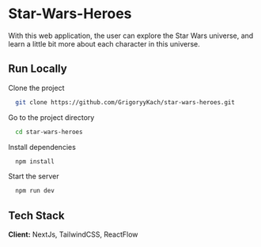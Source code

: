 # Star-Wars-Heroes

With this web application, the user can explore the Star Wars universe, and learn a little bit more about each character in this universe.


## Run Locally

Clone the project

```bash
  git clone https://github.com/GrigoryyKach/star-wars-heroes.git
```

Go to the project directory

```bash
  cd star-wars-heroes
```

Install dependencies

```bash
  npm install
```

Start the server

```bash
  npm run dev
```


## Tech Stack

**Client:** NextJs, TailwindCSS, ReactFlow
